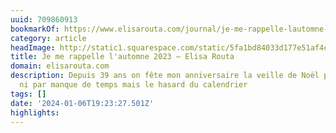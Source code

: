 ```yaml
---
uuid: 709860913
bookmarkOf: https://www.elisarouta.com/journal/je-me-rappelle-lautomne-2023
category: article
headImage: http://static1.squarespace.com/static/5fa1bd84033d177e51af4cd2/t/6599250fe029d7086465fcc2/1704535321493/B036236-R1-24-13.JPG?format=1500w
title: Je me rappelle l'automne 2023 — Elisa Routa
domain: elisarouta.com
description: Depuis 39 ans on fête mon anniversaire la veille de Noël pas par fétichisme
  ni par manque de temps mais le hasard du calendrier
tags: []
date: '2024-01-06T19:23:27.501Z'
highlights: 
---
```




